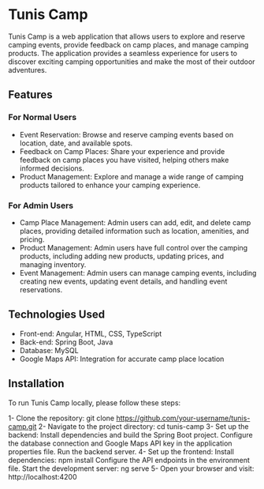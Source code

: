 # Tunis Camp
Tunis Camp is a web application that allows users to explore and reserve camping events, provide feedback on camp places, and manage camping products. The application provides a seamless experience for users to discover exciting camping opportunities and make the most of their outdoor adventures.

## Features
### For Normal Users
- Event Reservation: Browse and reserve camping events based on location, date, and available spots.
- Feedback on Camp Places: Share your experience and provide feedback on camp places you have visited, helping others make informed decisions.
- Product Management: Explore and manage a wide range of camping products tailored to enhance your camping experience.
### For Admin Users
- Camp Place Management: Admin users can add, edit, and delete camp places, providing detailed information such as location, amenities, and pricing.
- Product Management: Admin users have full control over the camping products, including adding new products, updating prices, and managing inventory.
- Event Management: Admin users can manage camping events, including creating new events, updating event details, and handling event reservations.
## Technologies Used
- Front-end: Angular, HTML, CSS, TypeScript
- Back-end: Spring Boot, Java
- Database: MySQL
- Google Maps API: Integration for accurate camp place location
## Installation
To run Tunis Camp locally, please follow these steps:

1- Clone the repository: git clone https://github.com/your-username/tunis-camp.git
2- Navigate to the project directory: cd tunis-camp
3- Set up the backend:
Install dependencies and build the Spring Boot project.
Configure the database connection and Google Maps API key in the application properties file.
Run the backend server.
4- Set up the frontend:
Install dependencies: npm install
Configure the API endpoints in the environment file.
Start the development server: ng serve
5- Open your browser and visit: http://localhost:4200
